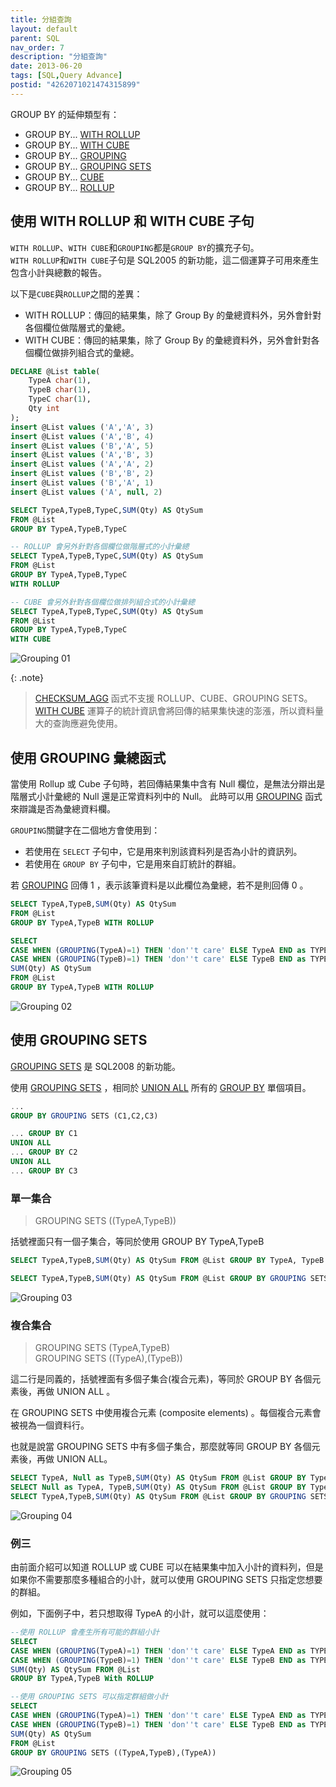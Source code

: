 ```yaml
---
title: 分組查詢
layout: default
parent: SQL
nav_order: 7
description: "分組查詢"
date: 2013-06-20
tags: [SQL,Query Advance]
postid: "4262071021474315899"
---
```

GROUP BY 的延伸類型有：

- GROUP BY... [WITH ROLLUP](#使用-with-rollup-和-with-cube-子句)
- GROUP BY... [WITH CUBE](#使用-with-rollup-和-with-cube-子句)
- GROUP BY... [GROUPING](#使用-grouping-彙總函式)
- GROUP BY... [GROUPING SETS](#使用-grouping-sets)
- GROUP BY... [CUBE]()
- GROUP BY... [ROLLUP]()

## 使用 WITH ROLLUP 和 WITH CUBE 子句

`WITH ROLLUP`、`WITH CUBE`和`GROUPING`都是`GROUP BY`的擴充子句。  
`WITH ROLLUP`和`WITH CUBE`子句是 SQL2005 的新功能，這二個運算子可用來產生包含小計與總數的報告。

以下是`CUBE`與`ROLLUP`之間的差異：
- WITH ROLLUP：傳回的結果集，除了 Group By 的彙總資料外，另外會針對各個欄位做階層式的彙總。
- WITH CUBE：傳回的結果集，除了 Group By 的彙總資料外，另外會針對各個欄位做排列組合式的彙總。

```sql
DECLARE @List table( 
	TypeA char(1),
	TypeB char(1),
	TypeC char(1),
	Qty int
);
insert @List values ('A','A', 3)
insert @List values ('A','B', 4)
insert @List values ('B','A', 5)
insert @List values ('A','B', 3)
insert @List values ('A','A', 2)
insert @List values ('B','B', 2)
insert @List values ('B','A', 1)
insert @List values ('A', null, 2)

SELECT TypeA,TypeB,TypeC,SUM(Qty) AS QtySum
FROM @List
GROUP BY TypeA,TypeB,TypeC 

-- ROLLUP 會另外針對各個欄位做階層式的小計彙總
SELECT TypeA,TypeB,TypeC,SUM(Qty) AS QtySum
FROM @List
GROUP BY TypeA,TypeB,TypeC 
WITH ROLLUP  

-- CUBE 會另外針對各個欄位做排列組合式的小計彙總
SELECT TypeA,TypeB,TypeC,SUM(Qty) AS QtySum
FROM @List
GROUP BY TypeA,TypeB,TypeC 
WITH CUBE  ```
![Grouping 01](images/grouping-01.png)

{: .note}
> [CHECKSUM_AGG](http://msdn.microsoft.com/zh-tw/library/ms188920.aspx) 函式不支援 ROLLUP、CUBE、GROUPING SETS。<br>
> [WITH CUBE](http://msdn.microsoft.com/zh-tw/library/bb522495.aspx) 運算子的統計資訊會將回傳的結果集快速的澎漲，所以資料量大的查詢應避免使用。

## 使用 GROUPING 彙總函式

當使用 Rollup 或 Cube 子句時，若回傳結果集中含有 Null 欄位，是無法分辯出是階層式小計彙總的 Null 還是正常資料列中的 Null。
此時可以用 [GROUPING](http://msdn.microsoft.com/zh-tw/library/ms178544.aspx) 函式來辯識是否為彙總資料欄。 

`GROUPING`關鍵字在二個地方會使用到：

- 若使用在 `SELECT` 子句中，它是用來判別該資料列是否為小計的資訊列。
- 若使用在 `GROUP BY` 子句中，它是用來自訂統計的群組。

若 [GROUPING](http://msdn.microsoft.com/zh-tw/library/ms178544.aspx) 回傳 1 ，表示該筆資料是以此欄位為彙總，若不是則回傳 0 。  

```sql
SELECT TypeA,TypeB,SUM(Qty) AS QtySum
FROM @List
GROUP BY TypeA,TypeB WITH ROLLUP  

SELECT 
CASE WHEN (GROUPING(TypeA)=1) THEN 'don''t care' ELSE TypeA END as TYPEA,
CASE WHEN (GROUPING(TypeB)=1) THEN 'don''t care' ELSE TypeB END as TYPEB,
SUM(Qty) AS QtySum
FROM @List
GROUP BY TypeA,TypeB WITH ROLLUP  
```
![Grouping 02](images/grouping-02.png)

## 使用 GROUPING SETS

[GROUPING SETS](http://msdn.microsoft.com/zh-tw/library/bb510427.aspx) 是 SQL2008 的新功能。

使用 [GROUPING SETS](http://msdn.microsoft.com/zh-tw/library/bb510427.aspx) ，相同於 [UNION ALL](http://msdn.microsoft.com/zh-tw/library/ms180026.aspx) 所有的 [GROUP BY](http://technet.microsoft.com/zh-tw/library/ms177673.aspx) 單個項目。
```sql
...
GROUP BY GROUPING SETS (C1,C2,C3) 
```
```sql
... GROUP BY C1
UNION ALL
... GROUP BY C2
UNION ALL
... GROUP BY C3
```

### 單一集合

> GROUPING SETS ((TypeA,TypeB))

括號裡面只有一個子集合，等同於使用 GROUP BY TypeA,TypeB

```sql
SELECT TypeA,TypeB,SUM(Qty) AS QtySum FROM @List GROUP BY TypeA, TypeB

SELECT TypeA,TypeB,SUM(Qty) AS QtySum FROM @List GROUP BY GROUPING SETS ((TypeA, TypeB))
```
![Grouping 03](images/grouping-03.png)

### 複合集合

> GROUPING SETS (TypeA,TypeB) <br>
> GROUPING SETS ((TypeA),(TypeB))

這二行是同義的，括號裡面有多個子集合(複合元素)，等同於 GROUP BY 各個元素後，再做 UNION ALL 。

在 GROUPING SETS 中使用複合元素 (composite elements) 。每個複合元素會被視為一個資料行。

也就是說當 GROUPING SETS 中有多個子集合，那麼就等同 GROUP BY 各個元素後，再做 UNION ALL。

```sql
SELECT TypeA, Null as TypeB,SUM(Qty) AS QtySum FROM @List GROUP BY TypeA
SELECT Null as TypeA, TypeB,SUM(Qty) AS QtySum FROM @List GROUP BY TypeB
SELECT TypeA,TypeB,SUM(Qty) AS QtySum FROM @List GROUP BY GROUPING SETS (TypeA, TypeB)
```

![Grouping 04](images/grouping-04.png)


### 例三

由前面介紹可以知道 ROLLUP 或 CUBE 可以在結果集中加入小計的資料列，但是如果你不需要那麼多種組合的小計，就可以使用 GROUPING SETS 只指定您想要的群組。  

例如，下面例子中，若只想取得 TypeA 的小計，就可以這麼使用：  
```sql
--使用 ROLLUP 會產生所有可能的群組小計
SELECT 
CASE WHEN (GROUPING(TypeA)=1) THEN 'don''t care' ELSE TypeA END as TYPEA,
CASE WHEN (GROUPING(TypeB)=1) THEN 'don''t care' ELSE TypeB END as TYPEB,
SUM(Qty) AS QtySum FROM @List
GROUP BY TypeA,TypeB With ROLLUP

--使用 GROUPING SETS 可以指定群組做小計
SELECT 
CASE WHEN (GROUPING(TypeA)=1) THEN 'don''t care' ELSE TypeA END as TYPEA,
CASE WHEN (GROUPING(TypeB)=1) THEN 'don''t care' ELSE TypeB END as TYPEB,
SUM(Qty) AS QtySum
FROM @List
GROUP BY GROUPING SETS ((TypeA,TypeB),(TypeA))
```
![Grouping 05](images/grouping-05.png)
